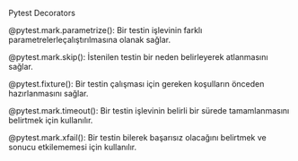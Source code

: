 Pytest Decorators

@pytest.mark.parametrize(): Bir testin işlevinin farklı parametrelerleçalıştırılmasına olanak sağlar.

@pytest.mark.skip(): İstenilen testin bir neden belirleyerek atlanmasını sağlar.

@pytest.fixture(): Bir testin çalışması için gereken koşulların önceden hazırlanmasını sağlar.

@pytest.mark.timeout(): Bir testin işlevinin belirli bir sürede tamamlanmasını belirtmek için kullanılır.

@pytest.mark.xfail(): Bir testin bilerek başarısız olacağını belirtmek ve sonucu etkilememesi için kullanılır.
